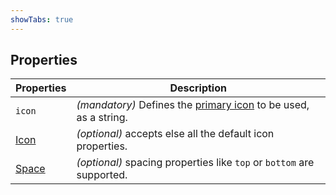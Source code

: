 ```yaml
---
showTabs: true
---
```


## Properties

| Properties                                  | Description                                                                       |
| ------------------------------------------- | --------------------------------------------------------------------------------- |
| `icon`                                      | _(mandatory)_ Defines the [primary icon](/icons/primary) to be used, as a string. |
| [Icon](/uilib/components/icon/properties)   | _(optional)_ accepts else all the default icon properties.                        |
| [Space](/uilib/components/space/properties) | _(optional)_ spacing properties like `top` or `bottom` are supported.             |
